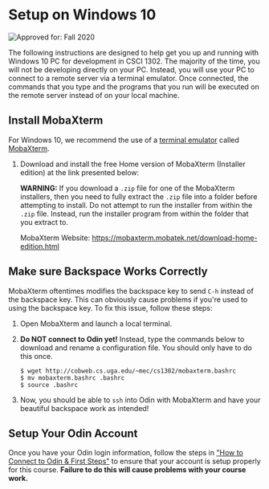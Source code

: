 # Setup on Windows 10

![Approved for: Fall 2020](https://img.shields.io/badge/Approved%20for-Fall%202020-blueviolet)

The following instructions are designed to help get you up and running with Windows 10 PC for development
in CSCI 1302. The majority of the time, you will not be developing directly on your PC. Instead,
you will use your PC to connect to a remote server via a terminal emulator. Once connected, the
commands that you type and the programs that you run will be executed on the remote server instead
of on your local machine.

## Install MobaXterm

For Windows 10, we recommend the use of a [terminal emulator](https://en.wikipedia.org/wiki/Terminal_emulator)
called [MobaXterm](https://mobaxterm.mobatek.net). 

1. Download and install the free Home version of MobaXterm (Installer edition) at the link presented below:

   **WARNING:** If you download a `.zip` file for one of the MobaXterm installers, then you need to fully
   extract the `.zip` file into a folder before attempting to install. Do not attempt to run the installer
   from within the `.zip` file. Instead, run the installer program from within the folder that you extract to. 

   MobaXterm Website: https://mobaxterm.mobatek.net/download-home-edition.html

## Make sure Backspace Works Correctly

MobaXterm oftentimes modifies the backspace key to send `C-h` instead of the backspace key.
This can obviously cause problems if you're used to using the backspace key.
To fix this issue, follow these steps:

1. Open MobaXterm and launch a local terminal.

1. **Do NOT connect to Odin yet!** Instead, type the commands below to download and 
   rename a configuration file. You should only have to do this once.

   ```
   $ wget http://cobweb.cs.uga.edu/~mec/cs1302/mobaxterm.bashrc
   $ mv mobaxterm.bashrc .bashrc
   $ source .bashrc
   ```
1. Now, you should be able to `ssh` into Odin with MobaXterm and have your 
   beautiful backspace work as intended!

## Setup Your Odin Account

Once you have your Odin login information, follow the steps in
["How to Connect to Odin & First Steps"](OdinSetup.md) to ensure
that your account is setup properly for this course. 
**Failure to do this will cause problems with your course work.**
